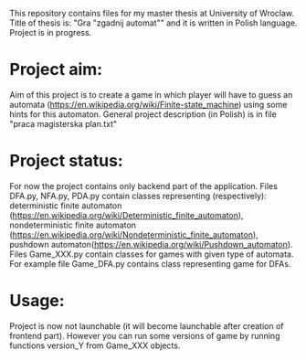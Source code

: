 This repository contains files for my master thesis at University of Wroclaw. Title of thesis is: "Gra "zgadnij automat"" and it is written in Polish language. Project is in progress.

# Project aim:
Aim of this project is to create a game in which player will have to guess an automata (https://en.wikipedia.org/wiki/Finite-state_machine) using some hints for this automaton. General project description (in Polish) is in file "praca magisterska plan.txt"

# Project status:
For now the project contains only backend part of the application. Files DFA.py, NFA.py, PDA.py contain classes representing (respectively): deterministic finite automaton (https://en.wikipedia.org/wiki/Deterministic_finite_automaton), nondeterministic finite automaton (https://en.wikipedia.org/wiki/Nondeterministic_finite_automaton), pushdown automaton(https://en.wikipedia.org/wiki/Pushdown_automaton). Files Game_XXX.py contain classes for games with given type of automata. For example file Game_DFA.py contains class representing game for DFAs. 

# Usage:
Project is now not launchable (it will become launchable after creation of frontend part). However you can run some versions of game by running functions version_Y from Game_XXX objects.
